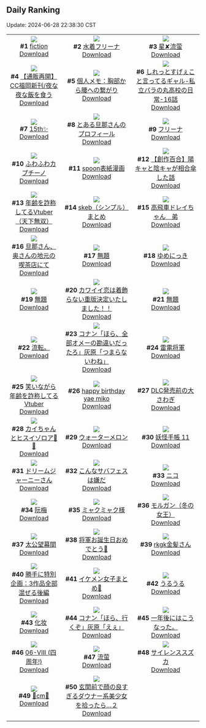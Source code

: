 ## Daily Ranking
Update: 2024-06-28 22:38:30 CST

|      |      |      |
| :----: | :----: | :----: |
| ![](https://i.pixiv.re/c/240x480/img-master/img/2024/06/26/00/00/11/119974313_p0_master1200.jpg)<br>**#1** [fiction](https://www.pixiv.net/artworks/119974313)<br>[Download](https://i.pixiv.re/img-original/img/2024/06/26/00/00/11/119974313_p0.jpg) | ![](https://i.pixiv.re/c/240x480/img-master/img/2024/06/26/00/00/29/119974390_p0_master1200.jpg)<br>**#2** [水着フリーナ](https://www.pixiv.net/artworks/119974390)<br>[Download](https://i.pixiv.re/img-original/img/2024/06/26/00/00/29/119974390_p0.jpg) | ![](https://i.pixiv.re/c/240x480/img-master/img/2024/06/26/13/13/18/119986413_p0_master1200.jpg)<br>**#3** [星✘流萤](https://www.pixiv.net/artworks/119986413)<br>[Download](https://i.pixiv.re/img-original/img/2024/06/26/13/13/18/119986413_p0.jpg) |
| ![](https://i.pixiv.re/c/240x480/img-master/img/2024/06/26/18/48/05/119992270_p0_master1200.jpg)<br>**#4** [【通販再開】CC福岡新刊/夜な夜な飯を食う](https://www.pixiv.net/artworks/119992270)<br>[Download](https://i.pixiv.re/img-original/img/2024/06/26/18/48/05/119992270_p0.jpg) | ![](https://i.pixiv.re/c/240x480/img-master/img/2024/06/27/06/00/08/120008832_p0_master1200.jpg)<br>**#5** [個人メモ：胸部から腰への繋がり](https://www.pixiv.net/artworks/120008832)<br>[Download](https://i.pixiv.re/img-original/img/2024/06/27/06/00/08/120008832_p0.jpg) | ![](https://i.pixiv.re/c/240x480/img-master/img/2024/06/27/00/00/06/120002629_p0_master1200.jpg)<br>**#6** [しれっとすげぇこと言ってるギャル-私立パラの丸高校の日常-16話](https://www.pixiv.net/artworks/120002629)<br>[Download](https://i.pixiv.re/img-original/img/2024/06/27/00/00/06/120002629_p0.jpg) |
| ![](https://i.pixiv.re/c/240x480/img-master/img/2024/06/26/00/00/24/119974375_p0_master1200.jpg)<br>**#7** [15th✨](https://www.pixiv.net/artworks/119974375)<br>[Download](https://i.pixiv.re/img-original/img/2024/06/26/00/00/24/119974375_p0.png) | ![](https://i.pixiv.re/c/240x480/img-master/img/2024/06/26/00/05/33/119974799_p0_master1200.jpg)<br>**#8** [とある旦那さんのプロフィール](https://www.pixiv.net/artworks/119974799)<br>[Download](https://i.pixiv.re/img-original/img/2024/06/26/00/05/33/119974799_p0.jpg) | ![](https://i.pixiv.re/c/240x480/img-master/img/2024/06/26/00/03/31/119974677_p0_master1200.jpg)<br>**#9** [フリーナ](https://www.pixiv.net/artworks/119974677)<br>[Download](https://i.pixiv.re/img-original/img/2024/06/26/00/03/31/119974677_p0.png) |
| ![](https://i.pixiv.re/c/240x480/img-master/img/2024/06/26/20/30/01/119995026_p0_master1200.jpg)<br>**#10** [ふわふわカプチーノ](https://www.pixiv.net/artworks/119995026)<br>[Download](https://i.pixiv.re/img-original/img/2024/06/26/20/30/01/119995026_p0.png) | ![](https://i.pixiv.re/c/240x480/img-master/img/2024/06/26/20/13/02/119994547_p0_master1200.jpg)<br>**#11** [spoon表紙漫画](https://www.pixiv.net/artworks/119994547)<br>[Download](https://i.pixiv.re/img-original/img/2024/06/26/20/13/02/119994547_p0.jpg) | ![](https://i.pixiv.re/c/240x480/img-master/img/2024/06/26/19/00/08/119992574_p0_master1200.jpg)<br>**#12** [【創作百合】陽キャと陰キャが相合傘した話](https://www.pixiv.net/artworks/119992574)<br>[Download](https://i.pixiv.re/img-original/img/2024/06/26/19/00/08/119992574_p0.jpg) |
| ![](https://i.pixiv.re/c/240x480/img-master/img/2024/06/26/21/11/37/119996440_p0_master1200.jpg)<br>**#13** [年齢を詐称してるVtuber（天下無双）](https://www.pixiv.net/artworks/119996440)<br>[Download](https://i.pixiv.re/img-original/img/2024/06/26/21/11/37/119996440_p0.png) | ![](https://i.pixiv.re/c/240x480/img-master/img/2024/06/27/14/19/39/120015529_p0_master1200.jpg)<br>**#14** [skeb（シンプル）まとめ](https://www.pixiv.net/artworks/120015529)<br>[Download](https://i.pixiv.re/img-original/img/2024/06/27/14/19/39/120015529_p0.png) | ![](https://i.pixiv.re/c/240x480/img-master/img/2024/06/26/09/35/47/119983369_p0_master1200.jpg)<br>**#15** [高飛車ドレイちゃん　弟](https://www.pixiv.net/artworks/119983369)<br>[Download](https://i.pixiv.re/img-original/img/2024/06/26/09/35/47/119983369_p0.png) |
| ![](https://i.pixiv.re/c/240x480/img-master/img/2024/06/27/00/30/21/120002758_p0_master1200.jpg)<br>**#16** [旦那さん、奥さんの地元の喫茶店にて](https://www.pixiv.net/artworks/120002758)<br>[Download](https://i.pixiv.re/img-original/img/2024/06/27/00/30/21/120002758_p0.jpg) | ![](https://i.pixiv.re/c/240x480/img-master/img/2024/06/27/16/12/42/120017267_p0_master1200.jpg)<br>**#17** [無題](https://www.pixiv.net/artworks/120017267)<br>[Download](https://i.pixiv.re/img-original/img/2024/06/27/16/12/42/120017267_p0.png) | ![](https://i.pixiv.re/c/240x480/img-master/img/2024/06/26/01/08/49/119974743_p0_master1200.jpg)<br>**#18** [ゆめにっき](https://www.pixiv.net/artworks/119974743)<br>[Download](https://i.pixiv.re/img-original/img/2024/06/26/01/08/49/119974743_p0.png) |
| ![](https://i.pixiv.re/c/240x480/img-master/img/2024/06/27/16/13/23/120017282_p0_master1200.jpg)<br>**#19** [無題](https://www.pixiv.net/artworks/120017282)<br>[Download](https://i.pixiv.re/img-original/img/2024/06/27/16/13/23/120017282_p0.png) | ![](https://i.pixiv.re/c/240x480/img-master/img/2024/06/26/17/13/17/119990168_p0_master1200.jpg)<br>**#20** [カワイイ恋は着飾らない重版決定いたしました！！](https://www.pixiv.net/artworks/119990168)<br>[Download](https://i.pixiv.re/img-original/img/2024/06/26/17/13/17/119990168_p0.jpg) | ![](https://i.pixiv.re/c/240x480/img-master/img/2024/06/27/16/11/18/120017249_p0_master1200.jpg)<br>**#21** [無題](https://www.pixiv.net/artworks/120017249)<br>[Download](https://i.pixiv.re/img-original/img/2024/06/27/16/11/18/120017249_p0.png) |
| ![](https://i.pixiv.re/c/240x480/img-master/img/2024/06/26/18/21/53/119991696_p0_master1200.jpg)<br>**#22** [流転。](https://www.pixiv.net/artworks/119991696)<br>[Download](https://i.pixiv.re/img-original/img/2024/06/26/18/21/53/119991696_p0.jpg) | ![](https://i.pixiv.re/c/240x480/img-master/img/2024/06/26/17/11/55/119990146_p0_master1200.jpg)<br>**#23** [コナン「ほら、全部オメーの勘違いだったろ」灰原「つまらないわね」](https://www.pixiv.net/artworks/119990146)<br>[Download](https://i.pixiv.re/img-original/img/2024/06/26/17/11/55/119990146_p0.jpg) | ![](https://i.pixiv.re/c/240x480/img-master/img/2024/06/27/00/14/49/120003459_p0_master1200.jpg)<br>**#24** [雷電将軍](https://www.pixiv.net/artworks/120003459)<br>[Download](https://i.pixiv.re/img-original/img/2024/06/27/00/14/49/120003459_p0.jpg) |
| ![](https://i.pixiv.re/c/240x480/img-master/img/2024/06/27/21/19/25/120025093_p0_master1200.jpg)<br>**#25** [笑いながら年齢を詐称してるVtuber](https://www.pixiv.net/artworks/120025093)<br>[Download](https://i.pixiv.re/img-original/img/2024/06/27/21/19/25/120025093_p0.png) | ![](https://i.pixiv.re/c/240x480/img-master/img/2024/06/27/18/56/56/120020812_p0_master1200.jpg)<br>**#26** [happy birthday yae miko](https://www.pixiv.net/artworks/120020812)<br>[Download](https://i.pixiv.re/img-original/img/2024/06/27/18/56/56/120020812_p0.png) | ![](https://i.pixiv.re/c/240x480/img-master/img/2024/06/27/12/15/15/120013713_p0_master1200.jpg)<br>**#27** [DLC発売前の大さわぎ](https://www.pixiv.net/artworks/120013713)<br>[Download](https://i.pixiv.re/img-original/img/2024/06/27/12/15/15/120013713_p0.jpg) |
| ![](https://i.pixiv.re/c/240x480/img-master/img/2024/06/26/01/29/36/119977193_p0_master1200.jpg)<br>**#28** [カイちゃんとヒスイゾロア🍡🍵](https://www.pixiv.net/artworks/119977193)<br>[Download](https://i.pixiv.re/img-original/img/2024/06/26/01/29/36/119977193_p0.jpg) | ![](https://i.pixiv.re/c/240x480/img-master/img/2024/06/26/15/30/53/119988414_p0_master1200.jpg)<br>**#29** [ウォーターメロン](https://www.pixiv.net/artworks/119988414)<br>[Download](https://i.pixiv.re/img-original/img/2024/06/26/15/30/53/119988414_p0.jpg) | ![](https://i.pixiv.re/c/240x480/img-master/img/2024/06/26/02/13/15/119975737_p0_master1200.jpg)<br>**#30** [妖怪手帳 11](https://www.pixiv.net/artworks/119975737)<br>[Download](https://i.pixiv.re/img-original/img/2024/06/26/02/13/15/119975737_p0.jpg) |
| ![](https://i.pixiv.re/c/240x480/img-master/img/2024/06/26/22/33/54/119999490_p0_master1200.jpg)<br>**#31** [ドリームジャーニーさん](https://www.pixiv.net/artworks/119999490)<br>[Download](https://i.pixiv.re/img-original/img/2024/06/26/22/33/54/119999490_p0.jpg) | ![](https://i.pixiv.re/c/240x480/img-master/img/2024/06/27/00/35/12/120004139_p0_master1200.jpg)<br>**#32** [こんなサバフェスは嫌だ](https://www.pixiv.net/artworks/120004139)<br>[Download](https://i.pixiv.re/img-original/img/2024/06/27/00/35/12/120004139_p0.jpg) | ![](https://i.pixiv.re/c/240x480/img-master/img/2024/06/27/01/30/08/120005527_p0_master1200.jpg)<br>**#33** [ニコ](https://www.pixiv.net/artworks/120005527)<br>[Download](https://i.pixiv.re/img-original/img/2024/06/27/01/30/08/120005527_p0.png) |
| ![](https://i.pixiv.re/c/240x480/img-master/img/2024/06/27/10/00/03/120011797_p0_master1200.jpg)<br>**#34** [阮梅](https://www.pixiv.net/artworks/120011797)<br>[Download](https://i.pixiv.re/img-original/img/2024/06/27/10/00/03/120011797_p0.jpg) | ![](https://i.pixiv.re/c/240x480/img-master/img/2024/06/26/14/14/43/119987311_p0_master1200.jpg)<br>**#35** [ミャクミャク様](https://www.pixiv.net/artworks/119987311)<br>[Download](https://i.pixiv.re/img-original/img/2024/06/26/14/14/43/119987311_p0.jpg) | ![](https://i.pixiv.re/c/240x480/img-master/img/2024/06/27/00/00/45/120002743_p0_master1200.jpg)<br>**#36** [モルガン（冬の女王）](https://www.pixiv.net/artworks/120002743)<br>[Download](https://i.pixiv.re/img-original/img/2024/06/27/00/00/45/120002743_p0.jpg) |
| ![](https://i.pixiv.re/c/240x480/img-master/img/2024/06/26/00/00/42/119974441_p0_master1200.jpg)<br>**#37** [太公望幕間](https://www.pixiv.net/artworks/119974441)<br>[Download](https://i.pixiv.re/img-original/img/2024/06/26/00/00/42/119974441_p0.jpg) | ![](https://i.pixiv.re/c/240x480/img-master/img/2024/06/26/11/28/43/119984765_p0_master1200.jpg)<br>**#38** [将軍お誕生日おめでとう🍰](https://www.pixiv.net/artworks/119984765)<br>[Download](https://i.pixiv.re/img-original/img/2024/06/26/11/28/43/119984765_p0.jpg) | ![](https://i.pixiv.re/c/240x480/img-master/img/2024/06/27/00/08/41/120003227_p0_master1200.jpg)<br>**#39** [rkgk金髪さん](https://www.pixiv.net/artworks/120003227)<br>[Download](https://i.pixiv.re/img-original/img/2024/06/27/00/08/41/120003227_p0.png) |
| ![](https://i.pixiv.re/c/240x480/img-master/img/2024/06/26/16/42/50/119989598_p0_master1200.jpg)<br>**#40** [勝手に特別企画：3作品全部混ぜる後編](https://www.pixiv.net/artworks/119989598)<br>[Download](https://i.pixiv.re/img-original/img/2024/06/26/16/42/50/119989598_p0.png) | ![](https://i.pixiv.re/c/240x480/img-master/img/2024/06/27/13/00/09/120014420_p0_master1200.jpg)<br>**#41** [イケメン女子まとめ🌭](https://www.pixiv.net/artworks/120014420)<br>[Download](https://i.pixiv.re/img-original/img/2024/06/27/13/00/09/120014420_p0.png) | ![](https://i.pixiv.re/c/240x480/img-master/img/2024/06/27/15/55/46/120016956_p0_master1200.jpg)<br>**#42** [うるうる](https://www.pixiv.net/artworks/120016956)<br>[Download](https://i.pixiv.re/img-original/img/2024/06/27/15/55/46/120016956_p0.png) |
| ![](https://i.pixiv.re/c/240x480/img-master/img/2024/06/26/00/04/04/119974721_p0_master1200.jpg)<br>**#43** [化妆](https://www.pixiv.net/artworks/119974721)<br>[Download](https://i.pixiv.re/img-original/img/2024/06/26/00/04/04/119974721_p0.jpg) | ![](https://i.pixiv.re/c/240x480/img-master/img/2024/06/27/14/01/38/120015266_p0_master1200.jpg)<br>**#44** [コナン「ほら、行くぞ」灰原「えぇ」](https://www.pixiv.net/artworks/120015266)<br>[Download](https://i.pixiv.re/img-original/img/2024/06/27/14/01/38/120015266_p0.jpg) | ![](https://i.pixiv.re/c/240x480/img-master/img/2024/06/26/17/33/33/119990567_p0_master1200.jpg)<br>**#45** [一年後にはこうなった。](https://www.pixiv.net/artworks/119990567)<br>[Download](https://i.pixiv.re/img-original/img/2024/06/26/17/33/33/119990567_p0.png) |
| ![](https://i.pixiv.re/c/240x480/img-master/img/2024/06/28/14/53/21/120004841_p0_master1200.jpg)<br>**#46** [06-Ⅷ (四周年!)](https://www.pixiv.net/artworks/120004841)<br>[Download](https://i.pixiv.re/img-original/img/2024/06/28/14/53/21/120004841_p0.png) | ![](https://i.pixiv.re/c/240x480/img-master/img/2024/06/26/12/41/10/119985953_p0_master1200.jpg)<br>**#47** [流萤](https://www.pixiv.net/artworks/119985953)<br>[Download](https://i.pixiv.re/img-original/img/2024/06/26/12/41/10/119985953_p0.jpg) | ![](https://i.pixiv.re/c/240x480/img-master/img/2024/06/26/11/01/07/119984438_p0_master1200.jpg)<br>**#48** [サイレンススズカ](https://www.pixiv.net/artworks/119984438)<br>[Download](https://i.pixiv.re/img-original/img/2024/06/26/11/01/07/119984438_p0.jpg) |
| ![](https://i.pixiv.re/c/240x480/img-master/img/2024/06/27/20/32/04/120023479_p0_master1200.jpg)<br>**#49** [🤍cm🤍](https://www.pixiv.net/artworks/120023479)<br>[Download](https://i.pixiv.re/img-original/img/2024/06/27/20/32/04/120023479_p0.png) | ![](https://i.pixiv.re/c/240x480/img-master/img/2024/06/26/10/00/04/119983697_p0_master1200.jpg)<br>**#50** [玄関前で顔の良すぎるダウナー系美少女を拾ったら…２](https://www.pixiv.net/artworks/119983697)<br>[Download](https://i.pixiv.re/img-original/img/2024/06/26/10/00/04/119983697_p0.jpg) |
|      |
